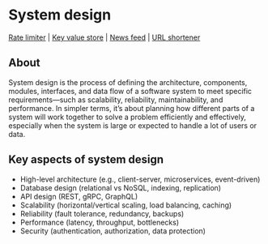 # System design

[Rate limiter](https://github.com/jhonata-gutemberg/rate-limiter) | 
[Key value store](key-value-store) | 
[News feed](news-feed) |
[URL shortener](url-shortener)

## About
System design is the process of defining the architecture, components, modules, interfaces, and data flow of a software 
system to meet specific requirements—such as scalability, reliability, maintainability, and performance. 
In simpler terms, it’s about planning how different parts of a system will work together to solve a problem efficiently 
and effectively, especially when the system is large or expected to handle a lot of users or data.

## Key aspects of system design
* High-level architecture (e.g., client-server, microservices, event-driven)
* Database design (relational vs NoSQL, indexing, replication)
* API design (REST, gRPC, GraphQL)
* Scalability (horizontal/vertical scaling, load balancing, caching)
* Reliability (fault tolerance, redundancy, backups)
* Performance (latency, throughput, bottlenecks)
* Security (authentication, authorization, data protection)

